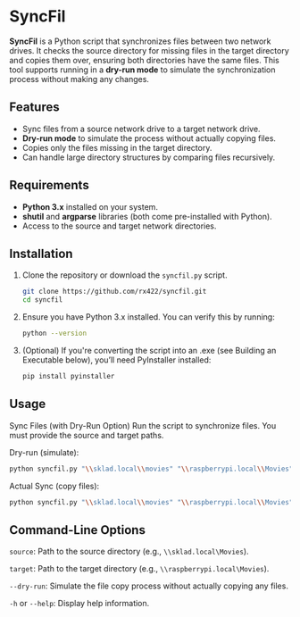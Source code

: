 # SyncFil

**SyncFil** is a Python script that synchronizes files between two network drives. It checks the source directory for missing files in the target directory and copies them over, ensuring both directories have the same files. This tool supports running in a **dry-run mode** to simulate the synchronization process without making any changes.

## Features

- Sync files from a source network drive to a target network drive.
- **Dry-run mode** to simulate the process without actually copying files.
- Copies only the files missing in the target directory.
- Can handle large directory structures by comparing files recursively.

## Requirements

- **Python 3.x** installed on your system.
- **shutil** and **argparse** libraries (both come pre-installed with Python).
- Access to the source and target network directories.

## Installation

1. Clone the repository or download the `syncfil.py` script.

   ```bash
   git clone https://github.com/rx422/syncfil.git
   cd syncfil

2. Ensure you have Python 3.x installed.
You can verify this by running:

   ```bash
   python --version

3. (Optional)  If you're converting the script into an .exe (see Building an Executable below), you’ll need PyInstaller installed:

   ```bash
   pip install pyinstaller

## Usage
Sync Files (with Dry-Run Option)
Run the script to synchronize files. You must provide the source and target paths.

Dry-run (simulate):

   ```bash
   python syncfil.py "\\sklad.local\\movies" "\\raspberrypi.local\\Movies" --dry-run
```
Actual Sync (copy files):

   ```bash
   python syncfil.py "\\sklad.local\\movies" "\\raspberrypi.local\\Movies"
```
## Command-Line Options
`source`: Path to the source directory (e.g., `\\sklad.local\Movies`).

`target`: Path to the target directory (e.g., `\\raspberrypi.local\Movies`).

`--dry-run`: Simulate the file copy process without actually copying any files.

`-h` or `--help`: Display help information.
